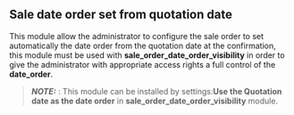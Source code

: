 Sale date order set from quotation date
---------------------------------------
This module allow the administrator to configure the sale order to set automatically the date order from the quotation date at the confirmation,
this module must be used with __sale_order_date_order_visibility__ in order to give the administrator with appropriate access rights a full control of the __date_order__.
> **_NOTE:_** : This module can be installed by settings:__Use the Quotation date as the date order__ in __sale_order_date_order_visibility__
module.
